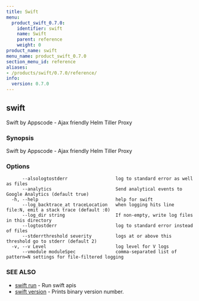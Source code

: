 ```yaml
---
title: Swift
menu:
  product_swift_0.7.0:
    identifier: swift
    name: Swift
    parent: reference
    weight: 0
product_name: swift
menu_name: product_swift_0.7.0
section_menu_id: reference
aliases:
- /products/swift/0.7.0/reference/
info:
  version: 0.7.0
---
```


## swift

Swift by Appscode - Ajax friendly Helm Tiller Proxy

### Synopsis

Swift by Appscode - Ajax friendly Helm Tiller Proxy

### Options

```
      --alsologtostderr                  log to standard error as well as files
      --analytics                        Send analytical events to Google Analytics (default true)
  -h, --help                             help for swift
      --log_backtrace_at traceLocation   when logging hits line file:N, emit a stack trace (default :0)
      --log_dir string                   If non-empty, write log files in this directory
      --logtostderr                      log to standard error instead of files
      --stderrthreshold severity         logs at or above this threshold go to stderr (default 2)
  -v, --v Level                          log level for V logs
      --vmodule moduleSpec               comma-separated list of pattern=N settings for file-filtered logging
```

### SEE ALSO

* [swift run](/products/swift/0.7.0/reference/swift_run)	 - Run swift apis
* [swift version](/products/swift/0.7.0/reference/swift_version)	 - Prints binary version number.

